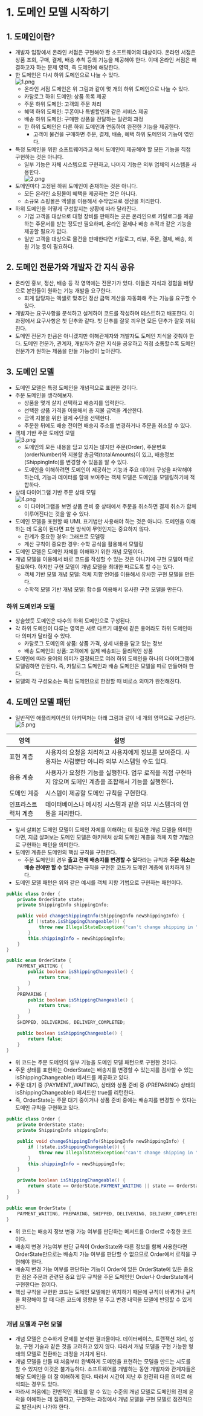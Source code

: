 # 1. 도메인 모델 시작하기

## 1. 도메인이란?

- 개발자 입장에서 온라인 서점은 구현해야 할 소프트웨어의 대상이다. 온라인 서점은 상품 조회, 구매, 결제, 배송 추척 등의 기능을 제공해야 한다. 이때 온라인 서점은 해결하고자 하는 문제 영역, 즉 도메인에 해당한다.
- 한 도메인은 다시 하위 도메인으로 나눌 수 있다.  
  ![1.png](./img/1.png)
  - 온라인 서점 도메인은 위 그림과 같이 몇 개의 하위 도메인으로 나눌 수 있다.
  - 카탈로그 하위 도메인: 상품 목록 제공
  - 주문 하위 도메인: 고객의 주문 처리
  - 혜택 하위 도메인: 쿠폰이나 특별할인과 같은 서비스 제공
  - 배송 하위 도메인: 구매한 상품을 전달하는 일련의 과정
  - 한 하위 도메인은 다른 하위 도메인과 연동하여 완전한 기능을 제공한다.
    - 고객이 물건을 구매하면 주문, 결제, 배송, 혜택 하위 도메인의 기능이 엮인다.
- 특정 도메인을 위한 소프트웨어라고 해서 도메인이 제공해야 할 모든 기능을 직접 구현하는 것은 아니다.
  - 일부 기능은 자체 시스템으로 구현하고, 나머지 기능은 외부 업체의 시스템을 사용한다.  
    ![2.png](./img/2.png)
- 도메인마다 고정된 하위 도메인이 존재하는 것은 아니다.
  - 모든 온라인 쇼핑몰이 혜택을 제공하는 것은 아니다.
  - 소규모 쇼핑몰은 엑셀을 이용해서 수작업으로 정산을 처리한다.
- 하위 도메인을 어떻게 구성할지는 상황에 따라 달라진다.
  - 기업 고객을 대상으로 대형 장비를 판매하는 곳은 온라인으로 카탈로그를 제공하는 주문서를 받는 정도만 필요하며, 온라인 결제나 배송 추적과 같은 기능을 제공할 필요가 없다.
  - 일반 고객을 대상으로 물건을 판매한다면 카탈로그, 리뷰, 주문, 결제, 배송, 회원 기능 등이 필요하다.

## 2. 도메인 전문가와 개발자 간 지식 공유

- 온라인 홍보, 정산, 배송 등 각 영역에는 전문가가 있다. 이들은 지식과 경험을 바탕으로 본인들이 원하는 기능 개발을 요구한다.
  - 회계 담당자는 엑셀로 맞추던 정산 금액 계산을 자동화해 주는 기능을 요구할 수 있다.
- 개발자는 요구사항을 분석하고 설계하여 코드를 작성하며 테스트하고 배포한다. 이 과정에서 요구사항은 첫 단추와 같다. 첫 단추를 잘못 끼우면 모든 단추가 잘못 끼워진다.
- 도메인 전문가 만큼은 아니겠지만 이해관계자와 개발자도 도메인 지식을 갖춰야 한다. 도메인 전문가, 관계자, 개발자가 같은 지식을 공유하고 직접 소통할수록 도메인 전문가가 원하는 제품을 만들 가능성이 높아진다.

## 3. 도메인 모델

- 도메인 모델은 특정 도메인을 개념적으로 표현한 것이다.
- 주문 도메인을 생각해보자.
  - 상품을 몇개 살지 선택하고 배송지를 입력한다.
  - 선택한 상품 가격을 이용해서 총 지불 금액을 계산한다.
  - 금액 지불을 위한 결제 수단을 선택한다.
  - 주문한 뒤에도 배송 전이면 배송지 주소를 변경하거나 주문을 취소할 수 있다.
- 객체 기반 주문 도메인 모델  
  ![3.png](./img/3.png)
  - 도메인의 모든 내용을 담고 있지는 않지만 주문(Order), 주문번호(orderNumber)와 지불할 총금액(totalAmounts)이 있고, 배송정보(ShippingInfo)를 변경할 수 있음을 알 수 있다.
  - 도메인을 이해하려면 도메인이 제공하는 기능과 주요 데이터 구성을 파악해야 하는데, 기능과 데이터를 함께 보여주는 객체 모델은 도메인을 모델링하기에 적합하다.
- 상태 다이어그램 기반 주문 상태 모델  
  ![4.png](./img/4.png)
  - 이 다이어그램을 보면 상품 준비 중 상태에서 주문을 취소하면 결제 취소가 함께 이루어진다는 것을 알 수 있다.
- 도메인 모델을 표현할 때 UML 표기법만 사용해야 하는 것은 아니다. 도메인을 이해하는 데 도움이 된다면 표현 방식이 무엇인지는 중요하지 않다.
  - 관계가 중요한 경우: 그래프로 모델링
  - 계산 규칙이 중요한 경우: 수학 공식을 활용해서 모델링
- 도메인 모델은 도메인 자체를 이해하기 위한 개념 모델이다.
- 개념 모델을 이용해서 바로 코드를 작성할 수 있는 것은 아니기에 구현 모델이 따로 필요하다. 하지만 구현 모델이 개념 모델을 최대한 따르도록 할 수는 있다.
  - 객체 기반 모델 개념 모델: 객체 지향 언어를 이용해서 유사한 구현 모델을 만든다.
  - 수학적 모델 기반 개념 모델: 함수를 이용해서 유사한 구현 모델을 만든다.

### 하위 도메인과 모델

- 상술했듯 도메인은 다수의 하위 도메인으로 구성된다.
- 각 하위 도메인이 다루는 영역은 서로 다르기 때문에 같은 용어라도 하위 도메인마다 의미가 달라질 수 있다.
  - 카탈로그 도메인의 상품: 상품 가격, 상세 내용을 담고 있는 정보
  - 배송 도메인의 상품: 고객에게 실제 배송되는 물리적인 상품
- 도메인에 따라 용어의 의미가 결정되므로 여러 하위 도메인을 하나의 다이어그램에 모델링하면 안된다. 즉, 카탈로그 도메인과 배송 도메인은 모델을 따로 만들어야 한다.
- 모델의 각 구성요소는 특정 도메인으로 한정할 때 비로소 의미가 완전해진다.

## 4. 도메인 모델 패턴

- 일반적인 애플리케이션의 아키텍처는 아래 그림과 같이 네 개의 영역으로 구성된다.  
  ![5.png](./img/5.png)

| 영역                | 설명                                                                                                      |
| ------------------- | --------------------------------------------------------------------------------------------------------- |
| 표현 계층           | 사용자의 요청을 처리하고 사용자에게 정보를 보여준다. 사용자는 사람뿐만 아니라 외부 시스템일 수도 있다.    |
| 응용 계층           | 사용자가 요청한 기능을 실행한다. 업무 로직을 직접 구현하지 않으며 도메인 계층을 조합해서 기능을 실행한다. |
| 도메인 계층         | 시스템이 제공할 도메인 규칙을 구현한다.                                                                   |
| 인프라스트럭처 계층 | 데이터베이스나 메시징 시스템과 같은 외부 시스템과의 연동을 처리한다.                                      |

- 앞서 살펴본 도메인 모델이 도메인 자체를 이해하는 데 필요한 개념 모델을 의미한다면, 지금 살펴보는 도메인 모델은 아키텍처 상의 도메인 계층을 객체 지향 기법으로 구현하는 패턴을 의미한다.
- 도메인 계층은 도메인의 핵심 규칙을 구현한다.
  - 주문 도메인의 경우 **출고 전에 배송지를 변경할 수 있다**라는 규칙과 **주문 취소는 배송 전에만 할 수 있다**라는 규칙을 구현한 코드가 도메인 계층에 위치하게 된다.
- 도메인 모델 패턴은 위와 같은 예시를 객체 지향 기법으로 구현하는 패턴이다.

```java
public class Order {
	private OrderState state;
	private ShippingInfo shippingInfo;

	public void changeShippingInfo(ShippingInfo newShippingInfo) {
		if (!state.isShippingChangeable()) {
			throw new IllegalStateException("can't change shipping in " + state);
		}
		this.shippingInfo = newShippingInfo;
	}
}

public enum OrderState {
	PAYMENT_WAITING {
		public boolean isShippingChangeable() {
			return true;
		}
	}
	PREPARING {
		public boolean isShippingChangeable() {
			return true;
		}
	}
	SHIPPED, DELIVERING, DELIVERY_COMPLETED;

	public boolean isShippingChangeable() {
		return false;
	}
}
```

- 위 코드는 주문 도메인의 일부 기능을 도메인 모델 패턴으로 구현한 것이다.
- 주문 상태를 표현하는 OrderState는 배송지를 변경할 수 있는지를 검사할 수 있는 isShippingChangeable() 메서드를 제공하고 있다.
- 주문 대기 중 (PAYMENT_WAITING), 상태와 상품 준비 중 (PREPARING) 상태의 isShippingChangeable() 메서드만 true를 리턴한다.
- 즉, OrderState는 주문 대기 중이거나 상품 준비 중에는 배송지를 변경할 수 있다는 도메인 규칙을 구현하고 있다.

```java
public class Order {
	private OrderState state;
	private ShippingInfo shippingInfo;

	public void changeShippingInfo(ShippingInfo newShippingInfo) {
		if (!state.isShippingChangeable()) {
			throw new IllegalStateException("can't change shipping in " + state);
		}
		this.shippingInfo = newShippingInfo;
	}

	private boolean isShippingChangeable() {
		return state == OrderState.PAYMENT_WAITING || state == OrderState.PREPARING
	}
}

public enum OrderState {
	PAYMENT_WAITING, PREPARING,	SHIPPED, DELIVERING, DELIVERY_COMPLETED;
}
```

- 위 코드는 배송지 정보 변경 가능 여부를 판단하는 메서드를 Order로 수정한 코드이다.
- 배송지 변경 가능여부 판단 규칙이 OrderState와 다른 정보를 함께 사용한다면 OrderState만으로는 배송지 가능 여부를 판단할 수 없으므로 Order에서 로직을 구현해야 한다.
- 배송지 변경 가능 여부를 판단하는 기능이 Order에 있든 OrderState에 있든 중요한 점은 주문과 관련된 중요 업무 규칙을 주문 도메인인 Order나 OrderState에서 구현한다는 점이다.
- 핵심 규칙을 구현한 코드는 도메인 모델에만 위치하기 때문에 규칙이 바뀌거나 규칙을 확장해야 할 때 다른 코드에 영향을 덜 주고 변경 내역을 모델에 반영할 수 있게 된다.

### 개념 모델과 구현 모델

- 개념 모델은 순수하게 문제를 분석한 결과물이다. 데이터베이스, 트랜잭션 처리, 성능, 구현 기술과 같은 것을 고려하고 있지 않다. 따라서 개념 모델을 구현 가능한 형태의 모델로 전환하는 과정을 거치게 된다.
- 개념 모델을 만들 때 처음부터 완벽하게 도메인을 표현하는 모델을 만드는 시도를 할 수 있지만 이것은 불가능하다. 소프트웨어를 개발하는 동안 개발자와 관계자들은 해당 도메인을 더 잘 이해하게 된다. 따라서 시간이 지난 후 완전히 다른 의미로 해석되는 경우도 있다.
- 따라서 처음에는 전반적인 개요를 알 수 있는 수준의 개념 모델로 도메인의 전체 윤곽을 이해하는 데 집중하고, 구현하는 과정에서 개념 모델을 구현 모델로 점진적으로 발전시켜 나가야 한다.
